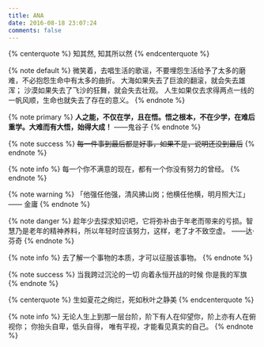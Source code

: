 ```yaml
---
title: ANA
date: 2016-08-18 23:07:24
comments: false
---
```


{% centerquote %}
    知其然, 知其所以然
{% endcenterquote %}

{% note default %}
    微笑着，去唱生活的歌谣，不要埋怨生活给予了太多的磨难，不必抱怨生命中有太多的曲折。
    大海如果失去了巨浪的翻滚，就会失去雄浑；
    沙漠如果失去了飞沙的狂舞，就会失去壮观。
    人生如果仅去求得两点一线的一帆风顺，生命也就失去了存在的意义。
{% endnote %}

{% note primary %}
    **人之能，不仅在学，且在悟。悟之根本，不在少学，在难后重学。大难而有大悟，始得大成！**   ——鬼谷子
{% endnote %}

{% note success %}
    ~~每一件事到最后都是好事，如果不是，说明还没到最后~~
{% endnote %}

{% note info %}
    每一个你不满意的现在，都有一个你没有努力的曾经。
{% endnote %}

{% note warning %}
    「他强任他强，清风拂山岗；他横任他横，明月照大江」  —— 金庸
{% endnote %}

{% note danger %}
    趁年少去探求知识吧，它将弥补由于年老而带来的亏损。智慧乃是老年的精神养料，所以年轻时应该努力，这样，老了才不致空虚。 ——达·芬奇
{% endnote %}

{% note info %}
    去了解一个事物的本质，才可以征服该事物。
{% endnote %}

{% note success %}
    当我跨过沉沦的一切
    向着永恒开战的时候
    你是我的军旗
{% endnote %}

{% centerquote %}
    生如夏花之绚烂，死如秋叶之静美
{% endcenterquote %}


{% note info %}
	无论人生上到那一层台阶，阶下有人在仰望你，阶上亦有人在俯视你；
	你抬头自卑，低头自得，
	唯有平视，才能看见真实的自己。
{% endnote %}

